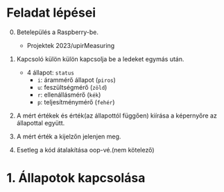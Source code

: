 # Feladat lépései
0. Betelepülés a Raspberry-be.
    - Projektek 2023/upirMeasuring

1. Kapcsoló külön külön kapcsolja be a ledeket egymás után.
    - 4 állapot: `status`
        - `i`: árammérő állapot (`piros`)
        - `u`: feszültségmérő (`zöld`)
        - `r`: ellenállásmérő (`kék`)
        - `p`: teljesítménymérő (`fehér`)

2. A mért értékek és érték(az állapottól függően) kiírása a képernyőre az állapottal együtt.

3. A mért érték a kijelzőn jelenjen meg.

4. Esetleg a kód átalakítása oop-vé.(nem kötelező)

# 1. Állapotok kapcsolása

```py

```
